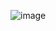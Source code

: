 ![image](https://user-images.githubusercontent.com/71168586/113103540-05909380-921d-11eb-9b36-a2a836edebc3.png)

